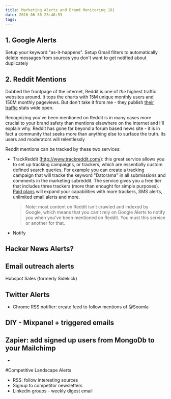 ```yaml
---
title: Marketing Alerts and Brand Monitoring 101
date: 2016-06-30 23:46:53
tags:
---
```


## 1. Google Alerts
Setup your keyword "as-it-happens".  Setup Gmail filters to automatically delete messages from sources you don't want to get notified about duplicately

## 2. Reddit Mentions
Dubbed the frontpage of the internet, Reddit is one of *the* highest traffic websites around.  It tops the charts with 15M unique monthly users and 150M monthly pageviews. But don't take it from me - they publish [their traffic](https://www.reddit.com/r/AskReddit/about/traffic) stats wide open.

Recognizing you've been mentioned on Reddit is in many cases more crucial to your brand safety than mentions elsewhere on the internet and I'll explain why.  Reddit has gone far beyond a forum based news site - it is in fact a community that seeks more than anything else to surface the truth. Its users and moderators will relentlessly

Reddit mentions can be tracked by these two services:
* TrackReddit (http://www.trackreddit.com/): this great service allows you to set up tracking campaigns, or trackers, which are essentially custom defined search queries.  For example you can create a tracking campaign that will tracke the keyword "Datorama" in all submissions and comments in the marketing subreddit. The service gives you a free tier that includes three trackers (more than enought for simple purposes). [Paid plans](http://www.trackreddit.com/index.php#pricing) will expand your capabilities with more trackers, SMS alerts, unlimited email alerts and more.
  >Note: most content on Reddit isn't crawled and indexed by Google, which means that you can't rely on Google Alerts to notify you when you've been mentioned on Reddit. You must this service or another for that.
* Notify

## Hacker News Alerts?

## Email outreach alerts
Hubspot Sales (formerly Sidekick)

## Twitter Alerts
* Chrome RSS notifier: create feed to follow mentions of @Soomla


## DIY - Mixpanel + triggered emails
## Zapier: add signed up users from MongoDb to your Mailchimp
*

#Competitive Landscape Alerts

* RSS: follow interesting sources
* Signup to competitor newsletters
* Linkedin groups - weekly digest email
